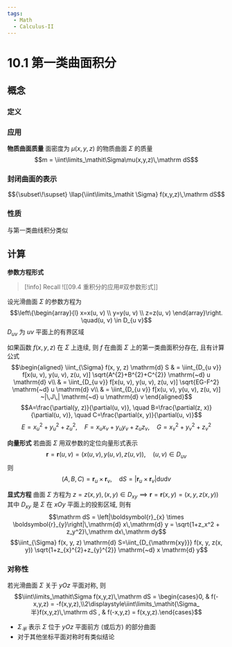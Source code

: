 ```yaml
---
tags:
  - Math
  - Calculus-II
---
```

10.1 第一类曲面积分
===
## 概念
### 定义
### 应用
**物质曲面质量**
面密度为 $\mu(x,y,z)$ 的物质曲面 $\mathit\Sigma$ 的质量
$$m = \iint\limits_\mathit\Sigma\mu(x,y,z)\,\mathrm dS$$
### 封闭曲面的表示
$${\subset\!\supset} \llap{\iint\limits_\mathit \Sigma} f(x,y,z)\,\mathrm dS$$
### 性质
与第一类曲线积分类似

## 计算
**参数方程形式**
> [!info] Recall
> ![[09.4 重积分的应用#双参数形式]]

设光滑曲面 $\Sigma$ 的参数方程为
$$\left\{\begin{array}{l}
x=x(u, v) \\
y=y(u, v) \\
z=z(u, v)
\end{array}\right. \quad(u, v) \in D_{u v}$$
$D_{uv}$ 为 $uv$ 平面上的有界区域

如果函数 $f(x,y,z)$ 在 $\Sigma$ 上连续, 则 $f$ 在曲面 $\Sigma$ 上的第一类曲面积分存在, 且有计算公式
$$\begin{aligned}
\iint_{\Sigma} f(x, y, z) \mathrm{d} S & = \iint_{D_{u v}} f[x(u, v), y(u, v), z(u, v)] \sqrt{A^{2}+B^{2}+C^{2}} \mathrm{~d} u \mathrm{d} v\\
& = \iint_{D_{u v}} f[x(u, v), y(u, v), z(u, v)] \sqrt{EG-F^2} \mathrm{~d} u \mathrm{d} v\\
& = \iint_{D_{u v}} f[x(u, v), y(u, v), z(u, v)] ~|\,J\,| \mathrm{~d} u \mathrm{d} v
\end{aligned}$$
$$A=\frac{\partial(y, z)}{\partial(u, v)}, \quad B=\frac{\partial(z, x)}{\partial(u, v)}, \quad C=\frac{\partial(x, y)}{\partial(u, v)}$$
$$E=x_{u}^{2}+y_{u}^{2}+z_{u}^{2}, \quad F=x_{u} x_{v}+y_{u} y_{v}+z_{u} z_{v},\quad G=x_{v}^{2}+y_{v}^{2}+z_{v}^{2}$$

**向量形式**
若曲面 $\Sigma$ 用双参数的定位向量形式表示
$$\boldsymbol{r}=\boldsymbol{r}(u, v)=(x(u, v), y(u, v), z(u, v)), \quad(u, v) \in D_{u v}$$
则
$$(A,B,C) = \boldsymbol{r}_{u} \times \boldsymbol{r}_{v},\quad\mathrm dS=\left|\boldsymbol{r}_{u} \times \boldsymbol{r}_{v}\right| \mathrm{d} u \mathrm{d} v$$

**显式方程**
曲面 $\Sigma$ 方程为 $z = z(x,y), (x,y)\in D_{xy}\implies \boldsymbol r = \boldsymbol r(x,y) = (x,y,z(x,y))$
其中 $D_{x y}$ 是 $\Sigma$ 在 $xOy$ 平面上的投影区域, 则有
$$\mathrm dS = \left|\boldsymbol{r}_{x} \times \boldsymbol{r}_{y}\right|\,\mathrm{d} x\,\mathrm{d} y = \sqrt{1+z_x^2 + z_y^2}\,\mathrm dx\,\mathrm dy$$
$$\iint_{\Sigma} f(x, y, z) \mathrm{d} S=\iint_{D_{\mathrm{xy}}} f(x, y, z(x, y)) \sqrt{1+z_{x}^{2}+z_{y}^{2}} \mathrm{~d} x \mathrm{d} y$$
### 对称性
若光滑曲面 $\mathit\Sigma$ 关于 $yOz$ 平面对称, 则
$$\iint\limits_\mathit\Sigma f(x,y,z)\,\mathrm dS = \begin{cases}0, & f(-x,y,z) = -f(x,y,z),\\2\displaystyle\iint\limits_\mathit{\Sigma_半}f(x,y,z)\,\mathrm dS , & f(-x,y,z) = f(x,y,z).\end{cases}$$
- $\mathit\Sigma_半$ 表示 $\mathit\Sigma$ 位于 $yOz$ 平面前方 (或后方) 的部分曲面
- 对于其他坐标平面对称时有类似结论